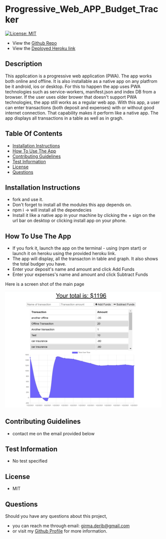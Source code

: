 # Progressive_Web_APP_Budget_Tracker

[![License: MIT](https://img.shields.io/badge/License-MIT-yellow.svg)](https://opensource.org/licenses/MIT)

* View the [Github Repo](https://github.com/girmaD/Progressive_Web_APP_Budget_Tracker)
* View the [Deployed Heroku link](https://whispering-earth-95595.herokuapp.com/)


## Description
  This application is a progressive web application (PWA). The app works both online and offline. It is also installable as a native app on any platfrom be it android, ios or desktop. For this to happen the app uses PWA technologies such as service-workers, manifest.json and index DB from a browser. If the user uses older brower that doesn't support PWA technologies, the app still works as a regular web app.  With this app, a user can enter transactions (both deposit and expenses) with or without good internet connection. That capability makes it perform like a native app. The app displays all transactions in a table as well as in gragh.    

## Table Of Contents 
* [Installation Instructions](#Installation-Instructions)
* [How To Use The App](#How-To-Use-The-App)
* [Contributing Guidelines](#Contributing-Guidelines)
* [Test Information](#Test-Information)
* [License](#License)
* [Questions](#Questions)


## Installation Instructions

 * fork and use it.
 * Don't forget to install all the modules this app depends on.
 * npm i -> will install all the dependecies
 * Install it like a native app in your machine by clicking the + sign on the url bar on desktop or clicking install app on your phone.

## How To Use The App
- If you fork it, launch the app on the terminal - using (npm start) or launch it on heroku using the provided heroku link.
- The app will display, all the transacton in table and graph. It also shows the total budger you have.
- Enter your deposit's name and amount and click Add Funds
- Enter your expenses's name and amount and click Subtract Funds

Here is a screen shot of the main page

![Alt text](./public/assets/images/frontPage.png)

## Contributing Guidelines
 * contact me on the email provided below

## Test Information
  * No test specified

## License

 * MIT

## Questions

Should you have any questions about this project,
  * you can reach me through email: [girma.derib@gmail.com](mailto:girma.derib@gmail.com) 
  * or visit my [Github Profile](https://github.com/girmaD) for more information.
